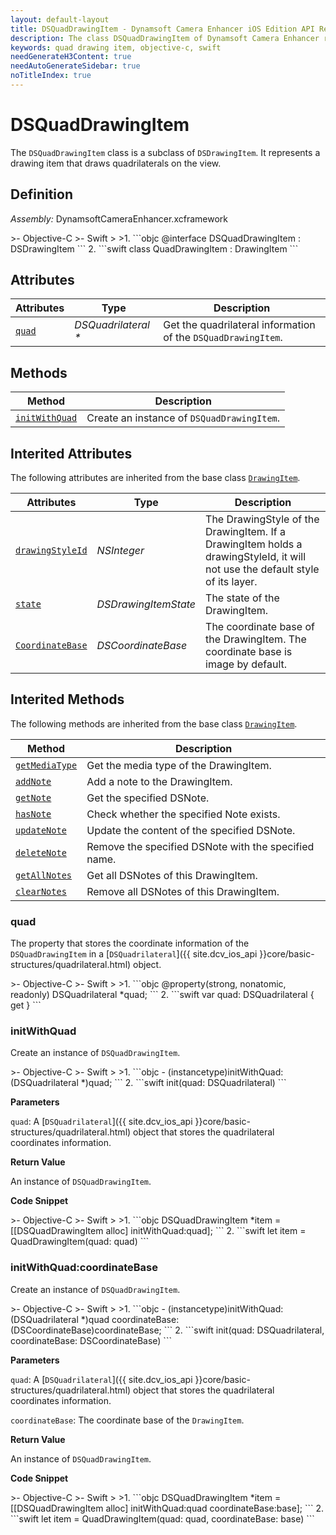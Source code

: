 ```yaml
---
layout: default-layout
title: DSQuadDrawingItem - Dynamsoft Camera Enhancer iOS Edition API Reference
description: The class DSQuadDrawingItem of Dynamsoft Camera Enhancer represents a drawing item that draws quadrilaterals on the view.
keywords: quad drawing item, objective-c, swift
needGenerateH3Content: true
needAutoGenerateSidebar: true
noTitleIndex: true
---
```


# DSQuadDrawingItem

The `DSQuadDrawingItem` class is a subclass of `DSDrawingItem`. It represents a drawing item that draws quadrilaterals on the view.

## Definition

*Assembly:* DynamsoftCameraEnhancer.xcframework

<div class="sample-code-prefix"></div>
>- Objective-C
>- Swift
>
>1. 
```objc
@interface DSQuadDrawingItem : DSDrawingItem
```
2. 
```swift
class QuadDrawingItem : DrawingItem
```

## Attributes

| Attributes | Type | Description |
| ---------- | ---- | ----------- |
| [`quad`](#quad) | *DSQuadrilateral \** |Get the quadrilateral information of the `DSQuadDrawingItem`. |

## Methods

| Method | Description |
|------- |-------------|
| [`initWithQuad`](#initwithquad) | Create an instance of `DSQuadDrawingItem`. |

## Interited Attributes

The following attributes are inherited from the base class [`DrawingItem`](drawingitem.html).

| Attributes | Type | Description |
| ---------- | ---- | ----------- |
| [`drawingStyleId`](drawingitem.html#drawingstyleid) | *NSInteger* | The DrawingStyle of the DrawingItem. If a DrawingItem holds a drawingStyleId, it will not use the default style of its layer. |
| [`state`](drawingitem.html#state) | *DSDrawingItemState* | The state of the DrawingItem. |
| [`CoordinateBase`](drawingitem.html#coordinatebase) | *DSCoordinateBase* | The coordinate base of the DrawingItem. The coordinate base is image by default. |

## Interited Methods

The following methods are inherited from the base class [`DrawingItem`](drawingitem.html).

| Method | Description |
|------- |-------------|
| [`getMediaType`](drawingitem.html#getmediatype) | Get the media type of the DrawingItem. |
| [`addNote`](drawingitem.html#addnote) | Add a note to the DrawingItem. |
| [`getNote`](drawingitem.html#getnote) | Get the specified DSNote. |
| [`hasNote`](drawingitem.html#hasnote) | Check whether the specified Note exists. |
| [`updateNote`](drawingitem.html#updatenote) | Update the content of the specified DSNote. |
| [`deleteNote`](drawingitem.html#deletenote) | Remove the specified DSNote with the specified name. |
| [`getAllNotes`](drawingitem.html#getallnotes) | Get all DSNotes of this DrawingItem. |
| [`clearNotes`](drawingitem.html#clearnotes) | Remove all DSNotes of this DrawingItem. |

### quad

The property that stores the coordinate information of the `DSQuadDrawingItem` in a [`DSQuadrilateral`]({{ site.dcv_ios_api }}core/basic-structures/quadrilateral.html) object.

<div class="sample-code-prefix"></div>
>- Objective-C
>- Swift
>
>1. 
```objc
@property(strong, nonatomic, readonly) DSQuadrilateral *quad;
```
2. 
```swift
var quad: DSQuadrilateral { get }
```

### initWithQuad

Create an instance of `DSQuadDrawingItem`.

<div class="sample-code-prefix"></div>
>- Objective-C
>- Swift
>
>1. 
```objc
- (instancetype)initWithQuad:(DSQuadrilateral *)quad;
```
2. 
```swift
init(quad: DSQuadrilateral)
```

**Parameters**

`quad`: A [`DSQuadrilateral`]({{ site.dcv_ios_api }}core/basic-structures/quadrilateral.html) object that stores the quadrilateral coordinates information.

**Return Value**

An instance of `DSQuadDrawingItem`.

**Code Snippet**

<div class="sample-code-prefix"></div>
>- Objective-C
>- Swift
>
>1. 
```objc
DSQuadDrawingItem *item = [[DSQuadDrawingItem alloc] initWithQuad:quad];
```
2. 
```swift
let item = QuadDrawingItem(quad: quad)
```

### initWithQuad:coordinateBase

Create an instance of `DSQuadDrawingItem`.

<div class="sample-code-prefix"></div>
>- Objective-C
>- Swift
>
>1. 
```objc
- (instancetype)initWithQuad:(DSQuadrilateral *)quad 
              coordinateBase:(DSCoordinateBase)coordinateBase;
```
2. 
```swift
init(quad: DSQuadrilateral, coordinateBase: DSCoordinateBase)
```

**Parameters**

`quad`: A [`DSQuadrilateral`]({{ site.dcv_ios_api }}core/basic-structures/quadrilateral.html) object that stores the quadrilateral coordinates information.

`coordinateBase`: The coordinate base of the `DrawingItem`.

**Return Value**

An instance of `DSQuadDrawingItem`.

**Code Snippet**

<div class="sample-code-prefix"></div>
>- Objective-C
>- Swift
>
>1. 
```objc
DSQuadDrawingItem *item = [[DSQuadDrawingItem alloc] initWithQuad:quad coordinateBase:base];
```
2. 
```swift
let item = QuadDrawingItem(quad: quad, coordinateBase: base)
```
